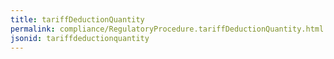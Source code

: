 ```yaml
---
title: tariffDeductionQuantity
permalink: compliance/RegulatoryProcedure.tariffDeductionQuantity.html
jsonid: tariffdeductionquantity
---
```

